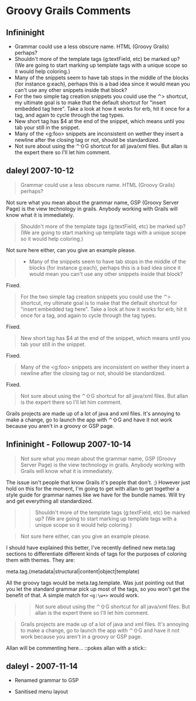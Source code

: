 # Groovy Grails Comments

## Infininight

* Grammar could use a less obscure name. HTML (Groovy Grails) perhaps?
* Shouldn't more of the template tags (g:textField, etc) be marked up? (We are going to start marking up template tags with a unique scope so it would help coloring.)
* Many of the snippets seem to have tab stops in the middle of the blocks (for instance g:each), perhaps this is a bad idea since it would mean you can't use any other snippets inside that block?
* For the two simple tag creation snippets you could use the ⌃> shortcut, my ultimate goal is to make that the default shortcut for "insert embedded tag here". Take a look at how it works for erb, hit it once for a tag, and again to cycle through the tag types.
* New short tag has $4 at the end of the snippet, which means until you tab your still in the snippet.
* Many of the <g:foo> snippets are inconsistent on wether they insert a newline after the closing tag or not, should be standardized.
* Not sure about using the ⌃⇧G shortcut for all java/xml files. But allan is the expert there so I'll let him comment.

## daleyl 2007-10-12

> Grammar could use a less obscure name. HTML (Groovy Grails) perhaps?

Not sure what you mean about the grammar name, GSP (Groovy Server Page) is the view technology in grails. Anybody working with Grails will know what it is immediately.

> Shouldn't more of the template tags (g:textField, etc) be marked up? (We are going to start marking up template tags with a unique scope so it would help coloring.)

Not sure here either, can you give an example please.

> * Many of the snippets seem to have tab stops in the middle of the blocks (for instance g:each), perhaps this is a bad idea since it would mean you can't use any other snippets inside that block?

Fixed.

> For the two simple tag creation snippets you could use the ⌃> shortcut, my ultimate goal is to make that the default shortcut for "insert embedded tag here". Take a look at how it works for erb, hit it once for a tag, and again to cycle through the tag types.

Fixed.

> New short tag has $4 at the end of the snippet, which means until you tab your still in the snippet.

Fixed.

> Many of the <g:foo> snippets are inconsistent on wether they insert a newline after the closing tag or not, should be standardized.

Fixed.

> Not sure about using the ⌃⇧G shortcut for all java/xml files. But allan is the expert there so I'll let him comment.

Grails projects are made up of a lot of java and xml files. It's annoying to make a change, go to launch the app with ⌃⇧G and have it not work because you aren't in a groovy or GSP page.


## Infininight - Followup 2007-10-14

> Not sure what you mean about the grammar name, GSP (Groovy Server Page) is the view technology in
grails. Anybody working with Grails will know what it is immediately.

The issue isn't people that know Grails it's people that don't. ;) However just hold on this for the moment, I'm going to get with allan to get together a style guide for grammar names like we have for the bundle names. Will try and get everything all standardized.

>> Shouldn't more of the template tags (g:textField, etc) be marked up? (We are going to start marking up template tags with a unique scope so it would help coloring.)

> Not sure here either, can you give an example please.

I should have explained this better, I've recently defined new meta.tag sections to differentiate different kinds of tags for the purposes of coloring them with themes. They are:

meta.tag.(metadata|structural|content|object|template)

All the groovy tags would be meta.tag.template. Was just pointing out that you let the standard grammar pick up most of the tags, so you won't get the benefit of that. A simple match for `<g:\w+>` would work.

>> Not sure about using the ⌃⇧G shortcut for all java/xml files. But allan is the expert there so I'll let him comment.

> Grails projects are made up of a lot of java and xml files. It's annoying to make a change, go to launch the app with ⌃⇧G and have it not work because you aren't in a groovy or GSP page.

Allan will be commenting here… ::pokes allan with a stick::

## daleyl - 2007-11-14

* Renamed grammar to GSP

* Sanitised menu layout




